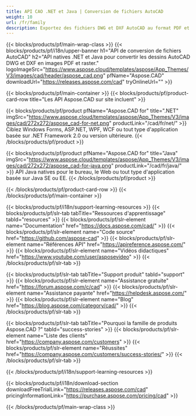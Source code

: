 ```yaml
---
title: API CAO .NET et Java | Conversion de fichiers AutoCAD 
weight: 10
url: /fr/family
description: Exportez des fichiers DWG et DXF AutoCAD au format PDF et des images à partir d'applications .NET et Java. Rendre des calques ou des mises en page spécifiques via la bibliothèque AutoCAD
---
```


{{< blocks/products/pf/main-wrap-class >}}
{{< blocks/products/pf/i18n/upper-banner h1="API de conversion de fichiers AutoCAD" h2="API natives .NET et Java pour convertir les dessins AutoCAD DWG et DXF en images PDF et raster." logoImageSrc="https://www.aspose.cloud/templates/aspose/App_Themes/V3/images/cad/header/aspose_cad.png" pfName="Aspose.CAD" downloadUrl="https://releases.aspose.com/cad" tryOnlineUrl="" >}}

{{< blocks/products/pf/main-container >}}
{{< blocks/products/pf/product-card-row title="Les API Aspose.CAD sur site incluent" >}}

{{< blocks/products/pf/product pfName="Aspose.CAD for" title=".NET" imgSrc="https://www.aspose.cloud/templates/aspose/App_Themes/V3/images/cad/272x272/aspose_cad-for-net.png" productLink="/cad/fr/net/" >}}
Ciblez Windows Forms, ASP.NET, WPF, WCF ou tout type d'application basée sur .NET Framework 2.0 ou version ultérieure.
{{< /blocks/products/pf/product >}}

{{< blocks/products/pf/product pfName="Aspose.CAD for" title="Java" imgSrc="https://www.aspose.cloud/templates/aspose/App_Themes/V3/images/cad/272x272/aspose_cad-for-java.png" productLink="/cad/fr/java/" >}}
API Java natives pour le bureau, le Web ou tout type d'application basée sur Java SE ou EE.
{{< /blocks/products/pf/product >}}

{{< /blocks/products/pf/product-card-row >}}
{{< /blocks/products/pf/main-container >}}

{{< blocks/products/pf/i18n/support-learning-resources >}}
{{< blocks/products/pf/slr-tab tabTitle="Ressources d'apprentissage" tabId="resources" >}}
{{< blocks/products/pf/slr-element name="Documentation" href="https://docs.aspose.com/cad/" >}}
{{< blocks/products/pf/slr-element name="Code source" href="https://github.com/aspose-cad" >}}
{{< blocks/products/pf/slr-element name="Références API" href="https://apireference.aspose.com/" >}}
{{< blocks/products/pf/slr-element name="Vidéos didactiques" href="https://www.youtube.com/user/asposevideo" >}}
{{< /blocks/products/pf/slr-tab >}}

{{< blocks/products/pf/slr-tab tabTitle="Support produit" tabId="support" >}}
{{< blocks/products/pf/slr-element name="Assistance gratuite" href="https://forum.aspose.com/c/cad" >}}
{{< blocks/products/pf/slr-element name="Assistance payante" href="https://helpdesk.aspose.com/" >}}
{{< blocks/products/pf/slr-element name="Blog" href="https://blog.aspose.com/category/cad/" >}}
{{< /blocks/products/pf/slr-tab >}}

{{< blocks/products/pf/slr-tab tabTitle="Pourquoi la famille de produits Aspose.CAD ?" tabId="success-stories" >}}
{{< blocks/products/pf/slr-element name="Liste des clients" href="https://company.aspose.com/customers" >}}
{{< blocks/products/pf/slr-element name="Réussites" href="https://company.aspose.com/customers/success-stories/" >}}
{{< /blocks/products/pf/slr-tab >}}

{{< /blocks/products/pf/i18n/support-learning-resources >}}

{{< blocks/products/pf/i18n/download-section downloadFreeTrialLink="https://releases.aspose.com/cad" pricingInformationLink="https://purchase.aspose.com/pricing/cad" >}}

{{< /blocks/products/pf/main-wrap-class >}}